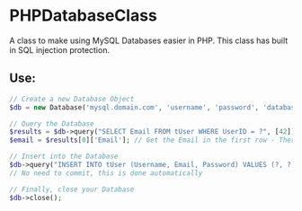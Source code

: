 # PHPDatabaseClass
A class to make using MySQL Databases easier in PHP. This class has built in SQL injection protection. 

## Use:
```php
// Create a new Database Object
$db = new Database('mysql.domain.com', 'username', 'password', 'databaseName');

// Query the Database
$results = $db->query("SELECT Email FROM tUser WHERE UserID = ?", [42]); // returns an array of arrays
$email = $results[0]['Email']; // Get the Email in the first row - There would only be one row with one email anyway

// Insert into the Database
$db->query("INSERT INTO tUser (Username, Email, Password) VALUES (?, ?, ?);", ['username', 'email@hoster.com', 'some hashed password']);
// No need to commit, this is done automatically

// Finally, close your Database
$db->close();
```
